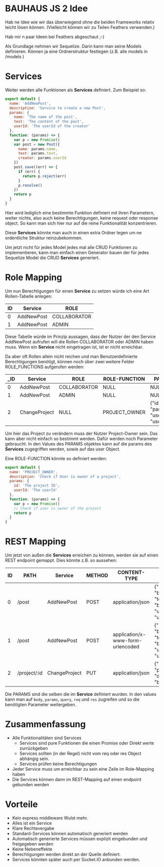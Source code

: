 # BAUHAUS JS 2 Idee
Hab ne Idee wie wir das überwiegend ohne die beiden Frameworks relativ leicht lösen können. (Vielleicht können wir zu Teilen Feathers verwenden.)

Hab mir n paar Ideen bei Feathers abgeschaut ;-)

Als Grundlage nehmen wir Sequelize. Darin kann man seine Models definieren. Können ja eine Ordnerstruktur festlegen (z.B. alle models in  /models )

# Services
Weiter werden alle Funktionen als **Services** definiert. Zum Beispiel so:

```js
export default {
  name: 'AddNewPost',
  description: 'Service to create a new Post',
  params: {
    name: 'The name of the post',
    text: 'The content of the post',
    userId: 'The userId of the creator'
  },
  function: (params) => {
    var p = new Promise()
    var post = new Post({
      name: params.name,
      text: params.text,
      creator: params.userId
    })
    post.save((err) => {
      if (err) {
        return p.reject(err)
      }
      p.resolve()
    })
    return p
  }
}
```

Hier wird lediglich eine bestimmte Funktion definiert mit ihren Parametern, weiter nichts, also auch keine Berechtigungen, keine request oder response object. So kann man sich hier nur auf die reine Funktionalität konzentrieren.

Diese **Services** könnte man auch in einen extra Ordner legen um ne ordentliche Struktur reinzubekommen.

Um jetzt nicht für jedes Model jedes mal alle CRUD Funktionen zu implementieren, kann man einfach einen Generator bauen der für jedes Sequelize Model die CRUD **Services** generiert.

# Role Mapping
Um nun Berechtigungen für einen **Service** zu setzen würde ich eine Art Rollen-Tabelle anlegen:

|ID | Service    | ROLE|
|--- | ---------- | ------------|
|0  | AddNewPost | COLLABORATOR|
|1  | AddNewPost | ADMIN|

Diese Tabelle würde im Prinzip aussagen, dass der Nutzer der den Service AddNewPost aufrufen will die Rollen COLLABORATOR oder ADMIN haben muss. Wenn ein **Service** nicht eingetragen ist, ist er nicht erreichbar.

Da aber oft Rollen allein nicht reichen und man Benutzerdefinierte Berechtigungen benötigt, können noch über zwei weitere Felder ROLE_FUNCTIONS aufgerufen werden:

|_ID | Service       | ROLE         | ROLE-FUNCTION | PARAMS |
|--- | ------------- | ------------ | ------------- | ---------------------------------------- |
|0  | AddNewPost    | COLLABORATOR | NULL          | NULL|
|1  | AddNewPost    | ADMIN        | NULL          | NULL|
|2  | ChangeProject | NULL         | PROJECT_OWNER | {"id": "params.id", "userId": "user.id"}|

Um hier das Project zu verändern muss der Nutzer Project-Owner sein. Das kann aber nicht einfach so bestimmt werden. Dafür werden noch Parameter gebraucht. In den Values des PARAMS objektes kann auf die params des **Services** zugegriffen werden, sowie auf das user Object.

Eine ROLE-FUNCTION könnte so definiert werden:

```js
export default {
  name: 'PROJECT_OWNER',
  description: 'Check if User is owner of a project',
  params: {
    id: 'The project ID',
    userId: 'The userId'
  },
  function: (params) => {
    var p = new Promise()
    // Check if user is owner of the project
    return p
  }
}
```

# REST Mapping

Um jetzt von außen die **Services** erreichen zu können, werden sie auf einen REST endpoint gemappt. Dies könnte z.B. so aussehen:

| ID | PATH         | Service       | METHOD | CONTENT-TYPE                      | PARAMS |
| --- | ------------ | ------------- | ------ | --------------------------------- | --------------------------------------------------------------- |
| 0  | /post        | AddNewPost    | POST   | application/json                  | {"name": "body.name", "text": "body.text", "userId": "user.id"}|
| 1  | /post        | AddNewPost    | POST   | application/x-www-form-urlencoded | {"name": "body.name", "text": "body.text", "userId": "user.id"}|
| 2  | /project/:id | ChangeProject | PUT    | application/json                  | {"id": "params.id", "data": "body"} |

Die PARAMS sind die selben die im **Service** definiert wurden. In den values kann man auf `body`, `params`, `query`, `req` und `res` zugreifen und so die benötigten Parameter weitergeben.

# Zusammenfassung

- Alle Funktionalitäten sind Services
   - Services sind pure Funktionen die einen Promise oder Direkt werte zurrückgeben
   - Services sollten (in der Regel) nicht vom req oder res Object abhängig sein.
   - Services prüfen keine Berechtigungen
- Jeder Service muss um erreichbar zu sein eine Zeile im Role-Mapping haben
- Die Services können dann im REST-Mapping auf einen endpoint gebunden werden

# Vorteile

- Kein express middleware Wulst mehr.
- Alles ist ein Service
- Klare Rechtevergabe
- Standard-Services können automatisch generiert werden  
- Automatisch generierte Services müssen explizit eingebunden und freigegeben werden
- Keine Nebeneffekte
- Berechtigungen werden direkt an der Quelle definiert.
- Services könnten später auch per Socket.IO anbunden werden.
